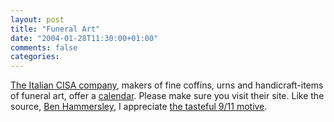 ```yaml
---
layout: post
title: "Funeral Art"
date: "2004-01-28T11:30:00+01:00"
comments: false
categories: 
---
```


<p><a href="http://www.cofanifunebri.it">The Italian CISA company</a>, makers of fine coffins, urns and handicraft-items of funeral art, offer a <a href="http://www.cofanifunebri.it/2004-calendar.htm">calendar</a>. Please make sure you visit their site. Like the source, <a href="http://www.benhammersley.com/dparchives/008045.html">Ben Hammersley</a>, I appreciate <a href="http://www.cofanifunebri.it/settembre-ottobre-english.htm">the tasteful 9/11 motive</a>.</p>


